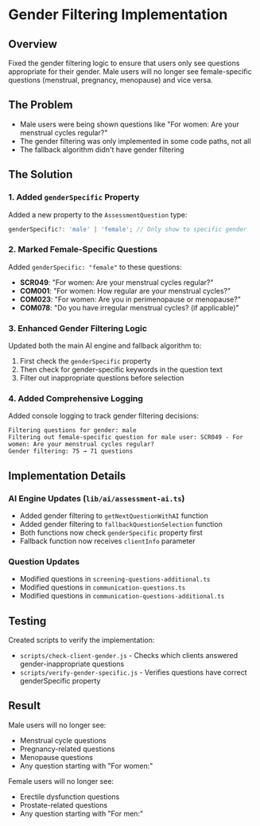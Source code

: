 # Gender Filtering Implementation

## Overview
Fixed the gender filtering logic to ensure that users only see questions appropriate for their gender. Male users will no longer see female-specific questions (menstrual, pregnancy, menopause) and vice versa.

## The Problem
- Male users were being shown questions like "For women: Are your menstrual cycles regular?"
- The gender filtering was only implemented in some code paths, not all
- The fallback algorithm didn't have gender filtering

## The Solution

### 1. Added `genderSpecific` Property
Added a new property to the `AssessmentQuestion` type:
```typescript
genderSpecific?: 'male' | 'female'; // Only show to specific gender
```

### 2. Marked Female-Specific Questions
Added `genderSpecific: "female"` to these questions:
- **SCR049**: "For women: Are your menstrual cycles regular?"
- **COM001**: "For women: How regular are your menstrual cycles?"
- **COM023**: "For women: Are you in perimenopause or menopause?"
- **COM078**: "Do you have irregular menstrual cycles? (if applicable)"

### 3. Enhanced Gender Filtering Logic
Updated both the main AI engine and fallback algorithm to:
1. First check the `genderSpecific` property
2. Then check for gender-specific keywords in the question text
3. Filter out inappropriate questions before selection

### 4. Added Comprehensive Logging
Added console logging to track gender filtering decisions:
```
Filtering questions for gender: male
Filtering out female-specific question for male user: SCR049 - For women: Are your menstrual cycles regular?
Gender filtering: 75 → 71 questions
```

## Implementation Details

### AI Engine Updates (`lib/ai/assessment-ai.ts`)
- Added gender filtering to `getNextQuestionWithAI` function
- Added gender filtering to `fallbackQuestionSelection` function
- Both functions now check `genderSpecific` property first
- Fallback function now receives `clientInfo` parameter

### Question Updates
- Modified questions in `screening-questions-additional.ts`
- Modified questions in `communication-questions.ts`
- Modified questions in `communication-questions-additional.ts`

## Testing
Created scripts to verify the implementation:
- `scripts/check-client-gender.js` - Checks which clients answered gender-inappropriate questions
- `scripts/verify-gender-specific.js` - Verifies questions have correct genderSpecific property

## Result
Male users will no longer see:
- Menstrual cycle questions
- Pregnancy-related questions
- Menopause questions
- Any question starting with "For women:"

Female users will no longer see:
- Erectile dysfunction questions
- Prostate-related questions
- Any question starting with "For men:"

